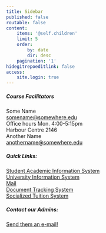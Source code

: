 ```yaml
---
title: Sidebar
published: false
routable: false
content:
    items: '@self.children'
    limit: 5
    order:
        by: date
        dir: desc
    pagination: '1'
hidegitrepoeditlink: false
access:
    site.login: true
---
```


##### Course Facilitators
Some Name  
<somename@somewhere.edu>   
Office hours Mon. 4:00-5:15pm  
Harbour Centre 2146  
Another Name  
<anothername@somewhere.edu>  
##### Quick Links:
[Student Academic Information System](http://sais.up.edu.ph)  
[University Information System](https://uis.up.edu.ph)  
[Mail](https://mail.up.edu.ph)  
[Document Tracking System](https://dts.upou.edu.ph)  
[Socialized Tuition System](https://sts.up.edu.ph)  
##### Contact our Admins:
[Send them an e-mail!](https://mail.google.com/mail/?view=cm&fs=1&to=someone@example.com&su=SUBJECT&body=BODY&bcc=someone.else@example.com)